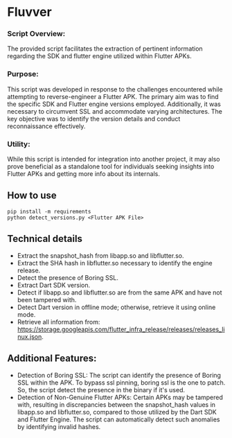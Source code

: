 
# Fluvver

### Script Overview:

The provided script facilitates the extraction of pertinent information regarding the SDK and flutter engine utilized within Flutter APKs.

### Purpose:

This script was developed in response to the challenges encountered while attempting to reverse-engineer a Flutter APK. The primary aim was to find the specific SDK and Flutter engine versions employed. Additionally, it was necessary to circumvent SSL and accommodate varying architectures. The key objective was to identify the version details and conduct reconnaissance effectively.

### Utility:

While this script is intended for integration into another project, it may also prove beneficial as a standalone tool for individuals seeking insights into Flutter APKs and getting more info about its internals.



## How to use

```
pip install -m requirements
python detect_versions.py <Flutter APK File>
```

## Technical details
- Extract the snapshot_hash from libapp.so and libflutter.so.
- Extract the SHA hash in libflutter.so necessary to identify the engine release.
- Detect the presence of Boring SSL.
- Extract Dart SDK version.
- Detect if libapp.so and libflutter.so are from the same APK and have not been tampered with.
- Detect Dart version in offline mode; otherwise, retrieve it using online mode.
- Retrieve all information from: https://storage.googleapis.com/flutter_infra_release/releases/releases_linux.json.

## Additional Features:

- Detection of Boring SSL: The script can identify the presence of Boring SSL within the APK. To bypass ssl pinning, boring ssl is the one to patch. So, the script detect the presence in the binary if it's used.
- Detection of Non-Genuine Flutter APKs: Certain APKs may be tampered with, resulting in discrepancies between the snapshot_hash values in libapp.so and libflutter.so, compared to those utilized by the Dart SDK and Flutter Engine. The script can automatically detect such anomalies by identifying invalid hashes.

